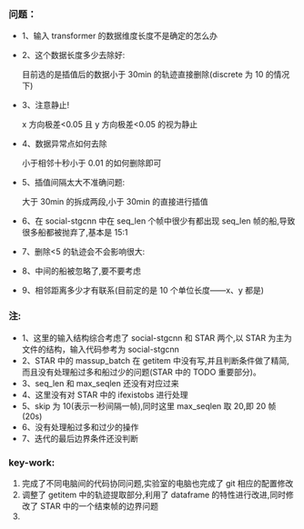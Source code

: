 ### 问题：

- 1、输入 transformer 的数据维度长度不是确定的怎么办
- 2、这个数据长度多少去除好:

  目前选的是插值后的数据小于 30min 的轨迹直接删除(discrete 为 10 的情况下)

- 3、注意静止!

  x 方向极差<0.05 且 y 方向极差<0.05 的视为静止

- 4、数据异常点如何去除

  小于相邻十秒小于 0.01 的如何删除即可

- 5、插值间隔太大不准确问题:

  大于 30min 的拆成两段,小于 30min 的直接进行插值

- 6、在 social-stgcnn 中在 seq_len 个帧中很少有都出现 seq_len 帧的船,导致很多船都被抛弃了,基本是 15:1
- 7、删除<5 的轨迹会不会影响很大:
- 8、中间的船被忽略了,要不要考虑
- 9、相邻距离多少才有联系(目前定的是 10 个单位长度——x、y 都是)

### 注:

- 1、这里的输入结构综合考虑了 social-stgcnn 和 STAR 两个,以 STAR 为主为文件的结构，输入代码参考为 social-stgcnn
- 2、STAR 中的 massup_batch 在 getitem 中没有写,并且判断条件做了精简,而且没有处理船过多和船过少的问题(STAR 中的 TODO 重要部分)。
- 3、seq_len 和 max_seqlen 还没有对应过来
- 4、这里没有对 STAR 中的 ifexistobs 进行处理
- 5、skip 为 10(表示一秒间隔一帧),同时这里 max_seqlen 取 20,即 20 帧(20s)
- 6、没有处理船过多和过少的操作
- 7、迭代的最后边界条件还没判断

### key-work:

1. 完成了不同电脑间的代码协同问题,实验室的电脑也完成了 git 相应的配置修改
2. 调整了 getitem 中的轨迹提取部分,利用了 dataframe 的特性进行改进,同时修改了 STAR 中的一个结束帧的边界问题
3.
